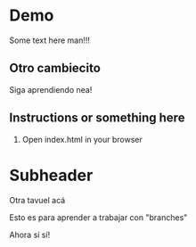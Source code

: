 # Demo

Some text here man!!!

## Otro cambiecito

Siga aprendiendo nea!

## Instructions or something here

1. Open index.html in your browser


# Subheader

Otra tavuel acá

Esto es para aprender a trabajar con "branches"

Ahora sí sí!
